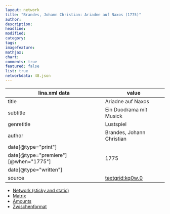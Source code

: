 ```yaml
---
layout: network
title: "Brandes, Johann Christian: Ariadne auf Naxos (1775)"
author:
description:
headline:
modified:
category:
tags:
imagefeature: 
mathjax: 
chart: 
comments: true
featured: false
list: true
networkdata: 48.json
---
```

lina.xml data  | value
------------- | -------------
title|Ariadne auf Naxos
subtitle|Ein Duodrama mit Musick
genretitle|Lustspiel
author|Brandes, Johann Christian
date[@type="print"]|
date[@type="premiere"][@when="1775"]|1775
date[@type="written"]|
source|[textgrid:kq0w.0](https://textgridlab.org/1.0/tgcrud-public/rest/textgrid:kq0w.0/data)



* [Network (sticky and static)](/network48)
* [Matrix](/matrix48)
* [Amounts](/amount48)
* [Zwischenformat](/lina48 )
